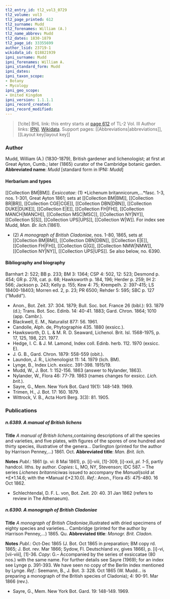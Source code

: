 ```yaml
---
tl2_entry_id: tl2_vol3_0729
tl2_volume: vol3
tl2_page_printed: 612
tl2_surname: Mudd
tl2_forenames: William (A.)
tl2_name_abbrev: Mudd
tl2_dates: 1830-1879
tl2_page_id: 33355699
author_lsid: 23719-1
wikidata_id: Q18821939
ipni_surname: Mudd
ipni_forenames: William A.
ipni_standard_form: Mudd
ipni_dates: 
ipni_taxon_scope: 
- Botany
- Mycology
ipni_geo_scope: 
- United Kingdom
ipni_version: 1.1.1.1
ipni_record_created: 
ipni_record_modified:
---
```


> [!cite] BHL link: this entry starts at [page 612](https://www.biodiversitylibrary.org/page/33355699) of TL-2 Vol. III
> Author links: [IPNI](https://www.ipni.org/a/23719-1), [Wikidata](https://www.wikidata.org/wiki/Q18821939). Support pages: [[Abbreviations|abbreviations]], [[Layout key|layout key]]

### Author

Mudd, William (A.) (1830-1879), British gardener and lichenologist; at first at Great Ayton, Cumb.; later (1865) curator of the Cambridge botanic garden. 
**Abbreviated name**: *Mudd* \[standard form in IPNI: *Mudd*\]

#### Herbarium and types

[[Collection BM|BM]].
*Exsiccatae*: (1) *Lichenum britannicorum,...*fasc. 1-3, nos. 1-301, Great Ayton 1861; sets at [[Collection BM|BM]], [[Collection BR|BR]], [[Collection CGE|CGE]], [[Collection DBN|DBN]], [[Collection DUKE|DUKE]], [[Collection E|E]], [[Collection FH|FH]], [[Collection MANCH|MANCH]], [[Collection MSC|MSC]], [[Collection NY|NY]], [[Collection S|S]], [[Collection UPS|UPS]], [[Collection W|W]]. For index see Mudd, *Man. Br. lich.*(1861).
- (2) *A monograph of British Cladoniae*, nos. 1-80, 1865, sets at [[Collection BM|BM]], [[Collection DBN|DBN]], [[Collection E|E]], [[Collection FH|FH]], [[Collection G|G]], [[Collection NMW|NMW]], [[Collection NY|NY]], [[Collection UPS|UPS]]. Se also below, no. 6390.

#### Bibliography and biography

Barnhart 2: 522; BB p. 233; BM 3: 1364; CSP 4: 502, 12: 523; Desmond p. 454; GR p. 278, cat. p. 68; Hawksworth p. 184, 196; Herder p. 259; IH 2: 566; Jackson p. 243; Kelly p. 155; Kew 4: 75; Krempelh. 2: 397-415; LS 18400-18403; Morren ed. 2, p. 23; PR 6500; Rehder 5: 595; SBC p. 127 ("Mudd").
- Anon., Bot. Zeit. 37: 304. 1879; Bull. Soc. bot. France 26 (bibl.): 93. 1879 (d.); Trans. Bot. Soc. Edinb. 14: 40-41. 1883; Gard. Chron. 1864; 1010 (app. Cambr.).
- Blackwell, E. M., Naturalist 877: 56. 1961.
- Candolle, Alph. de, Phytographie 435. 1880 (exsicc.).
- Hawksworth, D. L. & M. R. D. Seaward, Lichenol. Brit. Isl. 1568-1975, p. 17, 125, 198, 221. 1977.
- Hedge, I. C. & J. M. Lamond, Index coll. Edinb. herb. 112. 1970 (exsicc. E).
- J. G. B., Gard. Chron. 1879: 558-559 (obit.).
- Laundon, J. R., Lichenologist 11: 14. 1979 (lich. BM).
- Lynge, B., Index Lich. exsicc. 391-398. 1915/19.
- Mudd, W., J. Bot. 1: 152-156. 1863 (answer to Nylander, 1863).
- Nylander, W., Flora 46: 77-79. 1863 (names changes for exsicc. *Lich. brit.*).
- Sayre, G., Mem. New York Bot. Gard 19(1): 148-149. 1969.
- Trimen, H., J. Bot. 17: 160. 1879.
- Wittrock, V. B., Acta Horti Berg. 3(3): 81. 1905.

### Publications

##### n.6389. A manual of British lichens

**Title**
*A manual of British lichens*,containing descriptions of all the species and varieties, and five plates, with figures of the spores of one hundred and thirty species, illustrative of the genera... Darlington (printed for the author by Harrison Penney,...) 1861. Oct.
**Abbreviated title**: *Man. Brit. lich.*

**Notes**
*Publ*.: 1861 (p. vi: 8 Mai 1861), p. \[i\]-viii, \[1\]-309, \[i\]-xxii, *pl. 1-5*, partly handcol. liths. by author. *Copies*: L, MO, NY, Stevenson; IDC 587. – The series *Lichenes britannici*was issued to accompany the *Manual*(sold at *£*1.14.6; with the *Manual £*2.10.0).
*Ref*.: Anon., Flora 45: 475-480. 16 Oct 1862.
- Schlechtendal, D. F. L. von, Bot. Zeit. 20: 40. 31 Jan 1862 (refers to review in The Athenaeum).

##### n.6390. A monograph of British Cladoniae

**Title**
*A monograph of British Cladoniae*,illustrated with dried specimens of eighty species and varieties... Cambridge (printed for the author by Harrison Penney,...) 1865. Qu.
**Abbreviated title**: *Monogr. Brit. Cladon.*

**Notes**
*Publ*.: Oct-Dec 1865 (J. Bot. Oct 1865 in preparation; BM copy rd. 1865; J. Bot. rev. Mar 1866; Sydow, Fl. Deutschland xv, gives 1866), p. \[i\]-vi, \[vii-viii\], \[1\]-36. *Copy*: G.*–* Accompanied by the series of exsiccatae (80 nos.) with the same name. For further details see Sayre (1969); for an index see Lynge p. 391-393. We have seen no copy of the Berlin index mentioned by Lynge.
*Ref*.: Seemann, B., J. Bot. 3: 328. Oct 1865 (W. Mudd... is preparing a monograph of the British species of Cladonia); 4: 90-91. Mar 1866 (rev.).
- Sayre, G., Mem. New York Bot. Gard. 19: 148-149. 1969.


